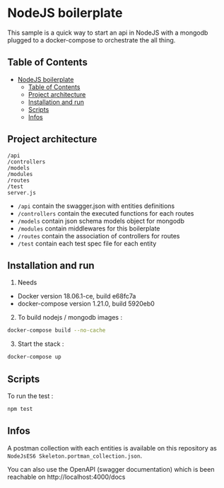 NodeJS boilerplate
==================

This sample is a quick way to start an api in NodeJS with a mongodb plugged to a docker-compose to orchestrate the all thing.


## Table of Contents

- [NodeJS boilerplate](#nodejs-boilerplate)
  - [Table of Contents](#table-of-contents)
  - [Project architecture](#project-architecture)
  - [Installation and run](#installation-and-run)
  - [Scripts](#scripts)
  - [Infos](#infos)

## Project architecture

```
/api
/controllers
/models
/modules
/routes
/test
server.js
```
* `/api` contain the swagger.json with entities definitions
* `/controllers` contain the executed functions for each routes 
* `/models` contain json schema models object for mongodb
* `/modules` contain middlewares for this boilerplate
* `/routes` contain the association of controllers for routes
* `/test` contain each test spec file for each entity

## Installation and run

1) Needs

- Docker version 18.06.1-ce, build e68fc7a
- docker-compose version 1.21.0, build 5920eb0

2) To build nodejs / mongodb images :
```bash
docker-compose build --no-cache
```

3) Start the stack :
```bash
docker-compose up
```

## Scripts

To run the test :
```bash
npm test
```

## Infos

A postman collection with each entities is available on this repository as `NodeJsES6 Skeleton.portman_collection.json`.

You can also use the OpenAPI (swagger documentation) which is been reachable on http://localhost:4000/docs